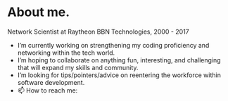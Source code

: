 # About me.

Network Scientist at Raytheon BBN Technologies, 2000 - 2017

- I’m currently working on strengthening my coding proficiency and networking within the tech world.
- I’m hoping to collaborate on anything fun, interesting, and challenging that will expand my skills and community.
- I’m looking for tips/pointers/advice on reentering the workforce within software development.
- 📫 How to reach me:
